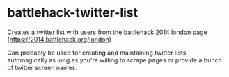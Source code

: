 battlehack-twitter-list
=======================

Creates a twitter list with users from the battlehack 2014 london page
(https://2014.battlehack.org/london)

Can probably be used for creating and maintaining twitter lists automagically 
as long as you're willing to scrape pages or provide a bunch of twitter screen names.
